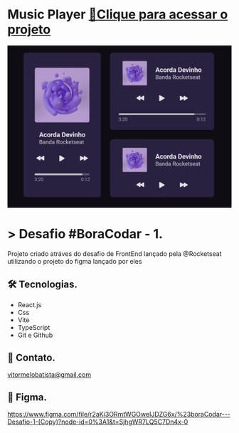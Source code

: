 # Music Player [🔗Clique para acessar o projeto](https://melovitormusicplayer.netlify.app/)

![preview](./preview.png)


# > Desafio #BoraCodar - 1.

Projeto criado atráves do desafio de FrontEnd lançado pela @Rocketseat utilizando o projeto do figma lançado por eles

## 🛠️ Tecnologias.

- React.js
- Css
- Vite  
- TypeScript
- Git e Github

## 💜 Contato.

vitormelobatista@gmail.com  

## 🎨 Figma.

https://www.figma.com/file/r2aKi3ORmtWGOweIJDZG6x/%23boraCodar---Desafio-1-(Copy)?node-id=0%3A1&t=SjhgWR7LQ5C7Dn4x-0
